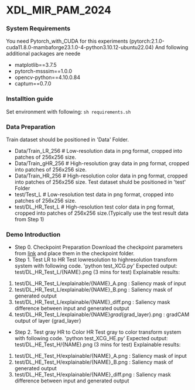 # XDL_MIR_PAM_2024


### System Requirements
You need Pytorch_with_CUDA for this experiments (pytorch:2.1.0-cuda11.8.0-mambaforge23.1.0-4-python3.10.12-ubuntu22.04)
And following additional packages are neede
-    matplotlib==3.7.5
-    pytorch-msssim==1.0.0
-    opencv-python==4.10.0.84
-    captum==0.7.0

### Installtion guide
Set environment with following:
`sh requirements.sh`

### Data Preparation
Train dataset should be positioned in 'Data' Folder.
- Data/Train_LR_256 # Low-resolution data in png format, cropped into patches of 256x256 size.
- Data/Train_gHR_256 # High-resolution gray data in png format, cropped into patches of 256x256 size.
- Data/Train_HR_256 # High-resolution color data in png format, cropped into patches of 256x256 size.
Test dataset shuld be positioned in 'test' Folder
- test/Test_L # Low-resolution test data in png format, cropped into patches of 256x256 size.
- test/DL_HR_Test_L # High-resolution test color data in png format, cropped into patches of 256x256 size.(Typically use the test result data from Step 1)

### Demo Introduction
- Step 0. Checkpoint Preparation
Download the checkpoint parameters from [link](https://1drv.ms/f/c/de011cb09ae2716d/EiGgV_zRc1pJuomYOIJWEpsBt7JAHsZ8kYIIUGZD_mlPeQ?e=UR11ty) and place them in the checkpoint folder.
- Step 1. Test LR to HR
Test lowresolution to highresolution transform system with following code.
'python test_XCG.py'
Expected output: test/DL_HR_Test_L/{NAME}.png (3 mins for test)
Explainable results:
1. test/DL_HR_Test_L/explainable/{NAME}_A.png : Saliency mask of input
2. test/DL_HR_Test_L/explainable/{NAME}_B.png : Saliency mask of generated output
3. test/DL_HR_Test_L/explainable/{NAME}_diff.png : Saliency mask difference between input and generated output
4. test/DL_HR_Test_L/explainable/{NAME}_grad_{grad_layer}.png : gradCAM output of layer {grad_layer}

- Step 2. Test gray HR to Color HR
Test gray to color transform system with following code.
'python test_XCG_HE.py'
Expected output: test/DL_HE_Test_H/{NAME}.png (3 mins for test)
Explainable results:
1. test/DL_HE_Test_H/explainable/{NAME}_A.png : Saliency mask of input
2. test/DL_HE_Test_H/explainable/{NAME}_B.png : Saliency mask of generated output
3. test/DL_HE_Test_H/explainable/{NAME}_diff.png : Saliency mask difference between input and generated output
